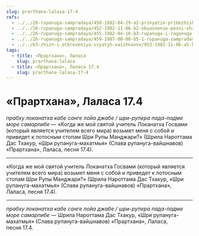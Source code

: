 ```yaml
---
slug: prarthana-lalasa-17-4
refs:
  - ../../26-rupanuga-sampradaya/450-1982-04-29-a2-prinyatie-pribezhishha-stop-rupy-mandzhari.md
  - ../../26-rupanuga-sampradaya/452-1982-11-06-b2-obyasnenie-pesni-shri-rupa-mandzhari-pada-narottama-dasa-thakura.md
  - ../../26-rupanuga-sampradaya/455-1982-04-16-b3-rupanuga-i-raganuga-put-nachertannyj-mahaprabhu.md
  - ../../26-rupanuga-sampradaya/459-1987-00-00-b5-1-rupanuga-sampradaya.md
  - ../../63-zhizn-i-otkroveniya-svyatyh-vaishnavov/953-1982-11-06-a5-b1-zhizn-narottama-thakura-ramanudzha-i-vasudeva-datta.md
tags:
  - title: «Прартхана», Лаласа
    slug: prarthana-lalasa
  - title: «Прартхана», Лаласа 17.4
    slug: prarthana-lalasa-17-4
---
```


# «Прартхана», Лаласа 17.4

*прабху локанатха кабе санге лойа джабе / шри-рупера пада-падме море самарпибе* — «Когда же мой святой учитель Локанатха Госвами (который является учителем всего мира) возьмет меня с собой и приведет к лотосным стопам Шри Рупы Манджари?» (Шрила Нароттама Дас Тхакур, «Шри рупануга-махатмья» (Слава рупануга-вайшнавов) «Прартхана», Лаласа, песня 17.4).

---

«Когда же мой святой учитель Локанатха Госвами (который является учителем всего мира) возьмет меня с собой и приведет к лотосным стопам Шри Рупы Манджари?» (Шрила Нароттама Дас Тхакур, «Шри рупануга-махатмья» (Слава рупануга-вайшнавов) «Прартхана», Лаласа, песня 17.4).

---

*прабху локанатха кабе санге лойа джабе / шри-рупера пада-падме море самарпибе* — Шрила Нароттама Дас Тхакур, «Шри рупануга-махатмья» (Слава рупануга-вайшнавов) «Прартхана», Лаласа, песня 17.4.
